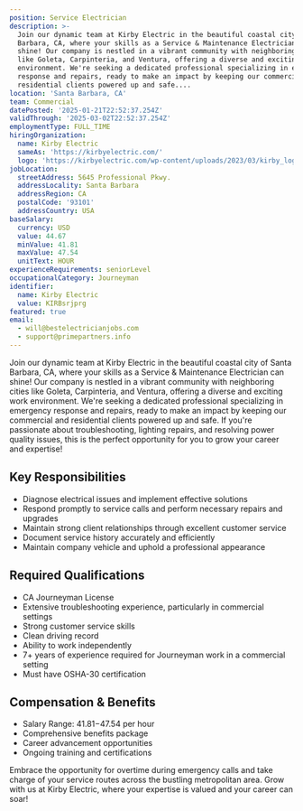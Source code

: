 ```yaml
---
position: Service Electrician
description: >-
  Join our dynamic team at Kirby Electric in the beautiful coastal city of Santa
  Barbara, CA, where your skills as a Service & Maintenance Electrician can
  shine! Our company is nestled in a vibrant community with neighboring cities
  like Goleta, Carpinteria, and Ventura, offering a diverse and exciting work
  environment. We're seeking a dedicated professional specializing in emergency
  response and repairs, ready to make an impact by keeping our commercial and
  residential clients powered up and safe....
location: 'Santa Barbara, CA'
team: Commercial
datePosted: '2025-01-21T22:52:37.254Z'
validThrough: '2025-03-02T22:52:37.254Z'
employmentType: FULL_TIME
hiringOrganization:
  name: Kirby Electric
  sameAs: 'https://kirbyelectric.com/'
  logo: 'https://kirbyelectric.com/wp-content/uploads/2023/03/kirby_logo.png'
jobLocation:
  streetAddress: 5645 Professional Pkwy.
  addressLocality: Santa Barbara
  addressRegion: CA
  postalCode: '93101'
  addressCountry: USA
baseSalary:
  currency: USD
  value: 44.67
  minValue: 41.81
  maxValue: 47.54
  unitText: HOUR
experienceRequirements: seniorLevel
occupationalCategory: Journeyman
identifier:
  name: Kirby Electric
  value: KIRBsrjprg
featured: true
email:
  - will@bestelectricianjobs.com
  - support@primepartners.info
---
```




Join our dynamic team at Kirby Electric in the beautiful coastal city of Santa Barbara, CA, where your skills as a Service & Maintenance Electrician can shine! Our company is nestled in a vibrant community with neighboring cities like Goleta, Carpinteria, and Ventura, offering a diverse and exciting work environment. We're seeking a dedicated professional specializing in emergency response and repairs, ready to make an impact by keeping our commercial and residential clients powered up and safe. If you're passionate about troubleshooting, lighting repairs, and resolving power quality issues, this is the perfect opportunity for you to grow your career and expertise!

## Key Responsibilities

- Diagnose electrical issues and implement effective solutions
- Respond promptly to service calls and perform necessary repairs and upgrades
- Maintain strong client relationships through excellent customer service
- Document service history accurately and efficiently
- Maintain company vehicle and uphold a professional appearance

## Required Qualifications

- CA Journeyman License
- Extensive troubleshooting experience, particularly in commercial settings
- Strong customer service skills
- Clean driving record
- Ability to work independently
- 7+ years of experience required for Journeyman work in a commercial setting
- Must have OSHA-30 certification

## Compensation & Benefits

- Salary Range: $41.81-$47.54 per hour
- Comprehensive benefits package
- Career advancement opportunities
- Ongoing training and certifications

Embrace the opportunity for overtime during emergency calls and take charge of your service routes across the bustling metropolitan area. Grow with us at Kirby Electric, where your expertise is valued and your career can soar!
